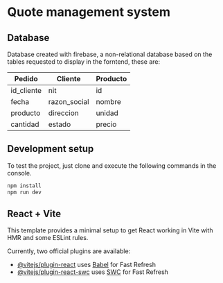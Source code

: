 # Quote management system

## Database

Database created with firebase, a non-relational database based on the tables requested to display in the forntend, these are:

| Pedido  | Cliente | Producto |
| ------------- | ------------- | ------------- |
| id_cliente  | nit  | id  |
| fecha  | razon_social  | nombre  |
| producto  | direccion  | unidad  |
| cantidad  | estado  | precio  |

## Development setup

To test the project, just clone and execute the following commands in the console.

```sh
npm install
npm run dev
```

## React + Vite

This template provides a minimal setup to get React working in Vite with HMR and some ESLint rules.

Currently, two official plugins are available:

- [@vitejs/plugin-react](https://github.com/vitejs/vite-plugin-react/blob/main/packages/plugin-react/README.md) uses [Babel](https://babeljs.io/) for Fast Refresh
- [@vitejs/plugin-react-swc](https://github.com/vitejs/vite-plugin-react-swc) uses [SWC](https://swc.rs/) for Fast Refresh

